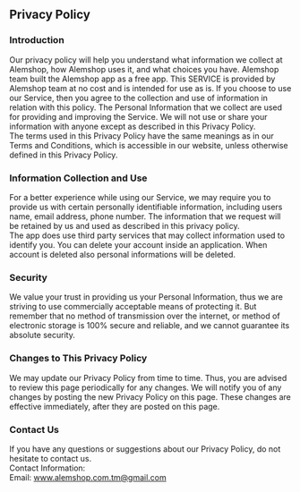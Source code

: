 Privacy Policy  
----------------

### Introduction  
Our privacy policy will help you understand what information we collect at Alemshop, how Alemshop uses it, and what choices you have.
Alemshop team built the Alemshop app as a free app. This SERVICE is provided by Alemshop team at no cost and is intended for use as is.
If you choose to use our Service, then you agree to the collection and use of information in  relation with this policy. The Personal Information that we collect are used for providing and improving the Service. We will not use or share your information with anyone except as described in this Privacy Policy.  
The terms used in this Privacy Policy have the same meanings as in our Terms and Conditions, which is accessible in our website, unless otherwise  defined in this Privacy Policy.

### Information Collection and Use  
For a better experience while using our Service, we may require you to provide us with certain personally identifiable information, including users name, email address, phone number. The information that we request will be retained by us and used as described in this privacy policy.  
The app does use third party services that may collect information used to identify you. You can delete your account inside an application. When account is deleted also personal informations will be deleted.

### Security  
We value your trust in providing us your Personal Information, thus we are striving to use commercially acceptable means of protecting it. But remember that no method of transmission over  the internet, or method of electronic storage is 100% secure and reliable, and we cannot guarantee its absolute security.  

### Changes to This Privacy Policy  
We may update our Privacy Policy from time to time. Thus, you are advised to review this page periodically for any changes. We will notify you of any changes by posting the new Privacy Policy on this page. These changes are effective immediately, after they are posted on this page.  

### Contact Us  
If you have any questions or suggestions about our Privacy Policy, do not hesitate to contact us.  
Contact Information:  
Email: www.alemshop.com.tm@gmail.com  

